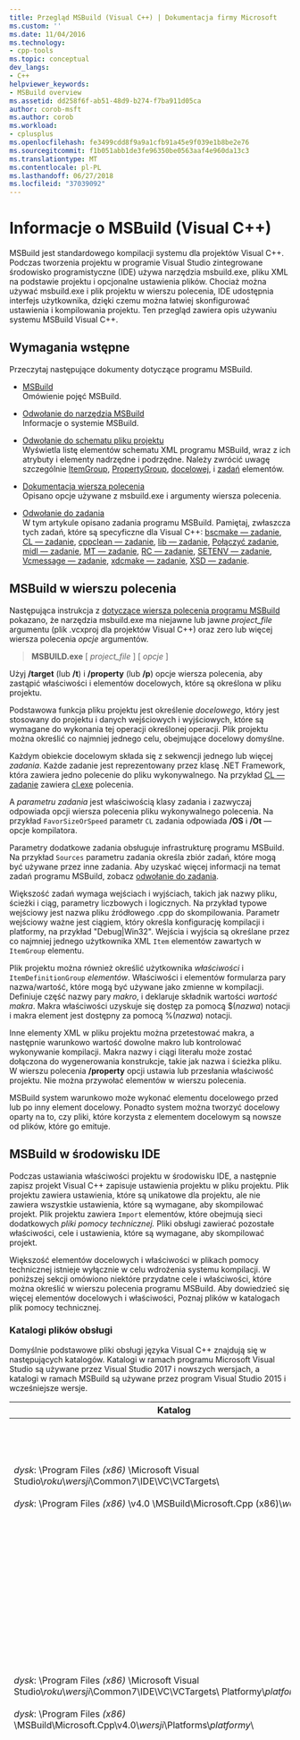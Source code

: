 ```yaml
---
title: Przegląd MSBuild (Visual C++) | Dokumentacja firmy Microsoft
ms.custom: ''
ms.date: 11/04/2016
ms.technology:
- cpp-tools
ms.topic: conceptual
dev_langs:
- C++
helpviewer_keywords:
- MSBuild overview
ms.assetid: dd258f6f-ab51-48d9-b274-f7ba911d05ca
author: corob-msft
ms.author: corob
ms.workload:
- cplusplus
ms.openlocfilehash: fe3499cdd8f9a9a1cfb91a45e9f039e1b8be2e76
ms.sourcegitcommit: f1b051abb1de3fe96350be0563aaf4e960da13c3
ms.translationtype: MT
ms.contentlocale: pl-PL
ms.lasthandoff: 06/27/2018
ms.locfileid: "37039092"
---
```

# <a name="msbuild-visual-c-overview"></a>Informacje o MSBuild (Visual C++)  
  
MSBuild jest standardowego kompilacji systemu dla projektów Visual C++. Podczas tworzenia projektu w programie Visual Studio zintegrowane środowisko programistyczne (IDE) używa narzędzia msbuild.exe, pliku XML na podstawie projektu i opcjonalne ustawienia plików. Chociaż można używać msbuild.exe i plik projektu w wierszu polecenia, IDE udostępnia interfejs użytkownika, dzięki czemu można łatwiej skonfigurować ustawienia i kompilowania projektu. Ten przegląd zawiera opis używaniu systemu MSBuild Visual C++.  
  
## <a name="prerequisites"></a>Wymagania wstępne  
  
Przeczytaj następujące dokumenty dotyczące programu MSBuild.  
  
- [MSBuild](/visualstudio/msbuild/msbuild)  
 Omówienie pojęć MSBuild.  
  
- [Odwołanie do narzędzia MSBuild](/visualstudio/msbuild/msbuild-reference)  
 Informacje o systemie MSBuild.  
  
- [Odwołanie do schematu pliku projektu](/visualstudio/msbuild/msbuild-project-file-schema-reference)  
 Wyświetla listę elementów schematu XML programu MSBuild, wraz z ich atrybuty i elementy nadrzędne i podrzędne. Należy zwrócić uwagę szczególnie [ItemGroup](/visualstudio/msbuild/itemgroup-element-msbuild), [PropertyGroup](/visualstudio/msbuild/propertygroup-element-msbuild), [docelowej](/visualstudio/msbuild/target-element-msbuild), i [zadań](/visualstudio/msbuild/task-element-msbuild) elementów.  
  
- [Dokumentacja wiersza polecenia](/visualstudio/msbuild/msbuild-command-line-reference)  
 Opisano opcje używane z msbuild.exe i argumenty wiersza polecenia.  
  
- [Odwołanie do zadania](/visualstudio/msbuild/msbuild-task-reference)  
 W tym artykule opisano zadania programu MSBuild. Pamiętaj, zwłaszcza tych zadań, które są specyficzne dla Visual C++: [bscmake — zadanie](/visualstudio/msbuild/bscmake-task), [CL — zadanie](/visualstudio/msbuild/cl-task), [cppclean — zadanie](/visualstudio/msbuild/cppclean-task), [lib — zadanie](/visualstudio/msbuild/lib-task), [Połączyć zadanie](/visualstudio/msbuild/link-task), [midl — zadanie](/visualstudio/msbuild/midl-task), [MT — zadanie](/visualstudio/msbuild/mt-task), [RC — zadanie](/visualstudio/msbuild/rc-task), [SETENV — zadanie](/visualstudio/msbuild/setenv-task), [ Vcmessage — zadanie](/visualstudio/msbuild/vcmessage-task), [xdcmake — zadanie](/visualstudio/msbuild/xdcmake-task), [XSD — zadanie](/visualstudio/msbuild/xsd-task).  
  
## <a name="msbuild-on-the-command-line"></a>MSBuild w wierszu polecenia  
  
Następująca instrukcja z [dotyczące wiersza polecenia programu MSBuild](/visualstudio/msbuild/msbuild-command-line-reference) pokazano, że narzędzia msbuild.exe ma niejawne lub jawne *project_file* argumentu (plik .vcxproj dla projektów Visual C++) oraz zero lub więcej wiersza polecenia *opcje* argumentów.  
  
> **MSBUILD.exe** [ *project_file* ] [ *opcje* ]  
  
Użyj **/target** (lub **/t**) i **/property** (lub **/p**) opcje wiersza polecenia, aby zastąpić właściwości i elementów docelowych, które są określona w pliku projektu.  
  
Podstawowa funkcja pliku projektu jest określenie *docelowego*, który jest stosowany do projektu i danych wejściowych i wyjściowych, które są wymagane do wykonania tej operacji określonej operacji. Plik projektu można określić co najmniej jednego celu, obejmujące docelowy domyślne.  
  
Każdym obiekcie docelowym składa się z sekwencji jednego lub więcej *zadania*. Każde zadanie jest reprezentowany przez klasę .NET Framework, która zawiera jedno polecenie do pliku wykonywalnego. Na przykład [CL — zadanie](/visualstudio/msbuild/cl-task) zawiera [cl.exe](../build/reference/compiling-a-c-cpp-program.md) polecenia.  
  
A *parametru zadania* jest właściwością klasy zadania i zazwyczaj odpowiada opcji wiersza polecenia pliku wykonywalnego polecenia. Na przykład `FavorSizeOrSpeed` parametr `CL` zadania odpowiada **/OS** i **/Ot** — opcje kompilatora.  
  
Parametry dodatkowe zadania obsługuje infrastrukturę programu MSBuild. Na przykład `Sources` parametru zadania określa zbiór zadań, które mogą być używane przez inne zadania. Aby uzyskać więcej informacji na temat zadań programu MSBuild, zobacz [odwołanie do zadania](/visualstudio/msbuild/msbuild-task-reference).  
  
Większość zadań wymaga wejściach i wyjściach, takich jak nazwy pliku, ścieżki i ciąg, parametry liczbowych i logicznych. Na przykład typowe wejściowy jest nazwa pliku źródłowego .cpp do skompilowania. Parametr wejściowy ważne jest ciągiem, który określa konfigurację kompilacji i platformy, na przykład "Debug\|Win32". Wejścia i wyjścia są określane przez co najmniej jednego użytkownika XML `Item` elementów zawartych w `ItemGroup` elementu.  
  
Plik projektu można również określić użytkownika *właściwości* i `ItemDefinitionGroup` *elementów*. Właściwości i elementów formularza pary nazwa/wartość, które mogą być używane jako zmienne w kompilacji. Definiuje część nazwy pary *makro*, i deklaruje składnik wartości *wartość makra*. Makra właściwości uzyskuje się dostęp za pomocą $(*nazwa*) notacji i makra element jest dostępny za pomocą %(*nazwa*) notacji.  
  
Inne elementy XML w pliku projektu można przetestować makra, a następnie warunkowo wartość dowolne makro lub kontrolować wykonywanie kompilacji. Makra nazwy i ciągi literału może zostać dołączona do wygenerowania konstrukcje, takie jak nazwa i ścieżka pliku. W wierszu polecenia **/property** opcji ustawia lub przesłania właściwość projektu. Nie można przywołać elementów w wierszu polecenia.  
  
MSBuild system warunkowo może wykonać elementu docelowego przed lub po inny element docelowy. Ponadto system można tworzyć docelowy oparty na to, czy pliki, które korzysta z elementem docelowym są nowsze od plików, które go emituje.  
  
## <a name="msbuild-in-the-ide"></a>MSBuild w środowisku IDE  
  
Podczas ustawiania właściwości projektu w środowisku IDE, a następnie zapisz projekt Visual C++ zapisuje ustawienia projektu w pliku projektu. Plik projektu zawiera ustawienia, które są unikatowe dla projektu, ale nie zawiera wszystkie ustawienia, które są wymagane, aby skompilować projekt. Plik projektu zawiera `Import` elementów, które obejmują sieci dodatkowych *pliki pomocy technicznej.* Pliki obsługi zawierać pozostałe właściwości, cele i ustawienia, które są wymagane, aby skompilować projekt.  
  
Większość elementów docelowych i właściwości w plikach pomocy technicznej istnieje wyłącznie w celu wdrożenia systemu kompilacji. W poniższej sekcji omówiono niektóre przydatne cele i właściwości, które można określić w wierszu polecenia programu MSBuild. Aby dowiedzieć się więcej elementów docelowych i właściwości, Poznaj plików w katalogach plik pomocy technicznej.  
  
### <a name="support-file-directories"></a>Katalogi plików obsługi  
  
Domyślnie podstawowe pliki obsługi języka Visual C++ znajdują się w następujących katalogów. Katalogi w ramach programu Microsoft Visual Studio są używane przez Visual Studio 2017 i nowszych wersjach, a katalogi w ramach MSBuild są używane przez program Visual Studio 2015 i wcześniejsze wersje.  
  
|Katalog|Opis|  
|---------------|-----------------|  
|*dysk*: \Program Files *(x86)* \Microsoft Visual Studio\\*roku*\\*wersji*\Common7\IDE\VC\VCTargets\ <br /><br />*dysk*: \Program Files *(x86)* \v4.0 \MSBuild\Microsoft.Cpp (x86)\\*wersji*\ |Zawiera pliki docelowe głównej (.targets) i pliki właściwości (.props), które są używane przez elementy docelowe. Domyślnie makro $(VCTargetsPath) odwołuje się do tego katalogu.|  
|*dysk*: \Program Files *(x86)* \Microsoft Visual Studio\\*roku*\\*wersji*\Common7\IDE\VC\VCTargets\ Platformy\\*platformy*\ <br /><br />*dysk*: \Program Files *(x86)* \MSBuild\Microsoft.Cpp\v4.0\\*wersji*\Platforms\\*platformy*\ |Zawiera pliki docelowy i właściwości specyficzne dla platformy, które zastępują elementy docelowe i właściwości w katalogu nadrzędnego. Ten katalog zawiera także biblioteki DLL, który definiuje zadania, które są używane przez elementy docelowe w tym katalogu.<br /><br /> *Platformy* symbol zastępczy reprezentuje x64 RAMIĘ lub Win32 podkatalogu.|  
|*dysk*: \Program Files *(x86)* \Microsoft Visual Studio\\*roku*\\*wersji*\Common7\IDE\VC\VCTargets\ Platformy\\*platformy*\PlatformToolsets\\*zestawu narzędzi*\ <br /><br />*dysk*: \Program Files *(x86)* \MSBuild\Microsoft.Cpp\v4.0\\*wersji*\Platforms\\*platformy*\ PlatformToolsets\\*zestawu narzędzi*\ <br /><br />*dysk*: \Program Files *(x86)* \MSBuild\Microsoft.Cpp\v4.0\Platforms\\*platformy*\PlatformToolsets\\*zestawu narzędzi*\ |Zawiera katalogi, umożliwiających kompilacji do generowania aplikacji Visual C++ przy użyciu określonego *zestawu narzędzi*.<br /><br /> *Roku* i *wersji* symbole zastępcze są używane przez program Visual Studio 2017 i późniejszych wersjach. *Wersji* symbol zastępczy jest V110 dla programu Visual Studio 2012, V120 dla programu Visual Studio 2013 lub Visual Studio 2015 w wersji 140. *Platformy* symbol zastępczy reprezentuje x64 RAMIĘ lub Win32 podkatalogu. *Zestawu narzędzi* symbol zastępczy reprezentuje podkatalogu zestawu narzędzi, na przykład w wersji 140 do tworzenia aplikacji systemu Windows za pomocą narzędzi Visual Studio 2015, v120_xp do kompilacji dla systemu Windows XP przy użyciu zestawu narzędzi programu Visual Studio 2013 lub v110_wp80 do Tworzenie aplikacji Windows Phone 8.0 przy użyciu zestawu narzędzi programu Visual Studio 2012.<br /><br />Ścieżkę zawierającą katalogów, umożliwiających kompilacji do generowania aplikacji Visual C++ 2008 lub Visual C++ 2010 nie zawiera *wersji*i *platformy* reprezentuje symbolu zastępczego x64 Itanium lub Win32 podkatalogu. *Zestawu narzędzi* podkatalogu zestawu narzędzi v90 lub v100 reprezentuje symbol zastępczy.|  
  
### <a name="support-files"></a>Pliki obsługi  
  
Katalogi plików pomocy technicznej zawiera pliki o następujących rozszerzeniach:  
  
|Rozszerzenia|Opis|  
|---------------|-----------------|  
|.TARGETS|Zawiera `Target` elementów XML, które określają zadania, które są wykonywane przez element docelowy. Może również zawierać `PropertyGroup`, `ItemGroup`, `ItemDefinitionGroup`, a zdefiniowane przez użytkownika `Item` elementów służących do przypisywania pliki i opcje wiersza polecenia do parametrów zadania.<br /><br /> Aby uzyskać więcej informacji, zobacz [Target — Element (MSBuild)](/visualstudio/msbuild/target-element-msbuild).|  
|.props|Zawiera `Property Group` i zdefiniowanych przez użytkownika `Property` elementów XML, które określają ustawienia plików i parametrów, które są używane podczas kompilacji.<br /><br /> Może również zawierać `ItemDefinitionGroup` i zdefiniowanych przez użytkownika `Item` elementów XML, które określają dodatkowe ustawienia. Elementy zdefiniowane w grupie definicji elementu przypominają właściwości, ale nie ma dostępu z poziomu wiersza polecenia. Pliki projektu Visual C++ często używa elementów zamiast właściwości do reprezentowania ustawienia.<br /><br /> Aby uzyskać więcej informacji, zobacz [ItemGroup — Element (MSBuild)](/visualstudio/msbuild/itemgroup-element-msbuild), [ItemDefinitionGroup — Element (MSBuild)](/visualstudio/msbuild/itemdefinitiongroup-element-msbuild), i [Item — Element (MSBuild)](/visualstudio/msbuild/item-element-msbuild).|  
|.xml|Zawiera elementy XML, które deklaruje i zainicjuj elementy interfejsu użytkownika IDE, takich jak arkusze właściwości i strony właściwości i formantów pól tekstowych pole i listy.<br /><br /> Pliki .xml obsługuje bezpośrednio IDE, nie programu MSBuild. Jednak wartości właściwości IDE są przypisane do tworzenia właściwości i elementów.<br /><br /> Większość plików .xml znajdują się w podkatalogu specyficzne dla ustawień regionalnych. Na przykład pliki dla regionu Stanów Zjednoczonych angielski znajdują się w $(VCTargetsPath) \1033\\.|  
  
## <a name="user-targets-and-properties"></a>Cele użytkownika i właściwości  
  
Najbardziej efektywny sposób używania programu MSBuild w wierszu polecenia, pomaga ustalić, które właściwości i obiekty docelowe są i przydatności. Większość właściwości i elementów docelowych pomocy zaimplementować system kompilacji Visual C++, a w związku z tym nie są istotne dla użytkownika. W tej sekcji opisano niektóre zastanowić zorientowane na użytkownika właściwości i elementów docelowych.  

### <a name="platformtoolset-property"></a>Właściwość jest zestaw narzędzi platformy  
  
`PlatformToolset` Właściwość określa, które zestaw narzędzi Visual C++ jest używany podczas kompilacji. Domyślnie jest używany bieżący zestaw narzędzi. Gdy ta właściwość jest ustawiona, wartość właściwości jest połączony z literałów ciągów w ścieżce katalogu, który zawiera pliki właściwość i docelowych, które są wymagane do utworzenia projektu dla konkretnej platformy. Tworzenie za pomocą tej wersji narzędzi platformy musi być zainstalowany zestaw narzędzi platformy.  
  
Na przykład ustawić `PlatformToolset` właściwości `v140` używania narzędzi Visual C++ 2015 i biblioteki można skompilować aplikację:  
  
`msbuild myProject.vcxproj /p:PlatformToolset=v140`  
  
### <a name="preferredtoolarchitecture-property"></a>Właściwość PreferredToolArchitecture  
  
`PreferredToolArchitecture` Właściwość określa, czy kompilatora 32-bitowy lub 64-bitowe i narzędzia są używane w kompilacji. Ta właściwość nie ma wpływu na dane wyjściowe architektura platformy lub konfiguracji. Domyślnie program MSBuild używa x86 wersji kompilatora i narzędzi, jeśli ta właściwość nie jest ustawiona.  
  
Na przykład ustawić `PreferredToolArchitecture` właściwości `x64` używać kompilator 64-bitowy i narzędzia do tworzenia aplikacji:  
  
`msbuild myProject.vcxproj /p:PreferredToolArchitecture=x64`  
  
### <a name="useenv-property"></a>Właściwość UseEnv  
  
Domyślnie ustawienia specyficzne dla platformy bieżący projekt musi zostać zastąpiona zmiennych środowiskowych PATH, INCLUDE LIB, LIBPATH, konfiguracji i platformy. Ustaw `UseEnv` właściwości `true` aby zagwarantować, że zmienne środowiskowe nie zostały zastąpione.  
  
`msbuild myProject.vcxproj /p:UseEnv=true`  
  
### <a name="targets"></a>Obiekty docelowe  
  
Brak setki obiektów docelowych w pliki obsługi programu Visual C++. Jednak większość to zorientowane na system obiektów docelowych, które użytkownik można zignorować. Większość elementów docelowych systemu są poprzedzone znaku podkreślenia (_) lub mieć nazwę, która rozpoczyna się od "PrepareFor", "Obliczeniowe", "Przed", "Po", "Przed" lub "Post".  
  
W poniższej tabeli wymieniono kilka przydatne cele zorientowane na użytkownika.  
  
|Docelowy|Opis|  
|------------|-----------------|  
|BscMake|Wykonuje narzędzie przeglądać informacje o konserwacji narzędzie Microsoft bscmake.exe.|  
|Kompilacja|Kompiluje projekt.<br /><br /> Jest to domyślny obiekt docelowy dla projektu.|  
|ClCompile|Wykonuje narzędzie kompilatora Visual C++ cl.exe.|  
|Czyszczenie|Usuwa tymczasowy i pośredniego kompilacja plików.|  
|Lib|Narzędzie Microsoft 32-bitowy Library Manager wykonuje lib.exe.|  
|Łącze|Wykonuje narzędzia konsolidatora Visual C++ link.exe.|  
|ManifestResourceCompile|Pobiera listę zasobów z manifestu, a następnie wykonuje narzędzia kompilatora zasobów systemu Windows firmy Microsoft rc.exe.|  
|Midl|Wykonuje narzędzie kompilatora Microsoft interfejsu Definition Language (MIDL) midl.exe.|  
|Skompiluj ponownie|Czyści a potem kompiluje projektu.|  
|ResourceCompile|Wykonuje narzędzia kompilatora zasobów systemu Windows firmy Microsoft rc.exe.|  
|Xdcmake —|Wykonuje narzędzie dokumentacji XML xdcmake.exe.|  
|XSD|Wykonuje narzędzie definicji schematu XML xsd.exe. *Zobacz uwagi poniżej.*|  

> [!NOTE] 
> W programie Visual Studio 2017 r, C++ projektu obsługę **xsd** plików jest przestarzały. Można nadal używać **Microsoft.VisualC.CppCodeProvider** przez dodanie **CppCodeProvider.dll** ręcznie do pamięci podręcznej GAC.
  
## <a name="see-also"></a>Zobacz też  
  
[MSBuild (Visual C++)](../build/msbuild-visual-cpp.md)
